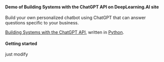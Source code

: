 #### Demo of Building Systems with the ChatGPT API on DeepLearning.AI site

Build your own personalized chatbot using ChatGPT that can answer questions specific to your business.


[Building Systems with the ChatGPT API](https://learn.deeplearning.ai/chatgpt-building-system/lesson/1/introduction), written in
[Python](https://www.python.org/).



#### Getting started

just modify

